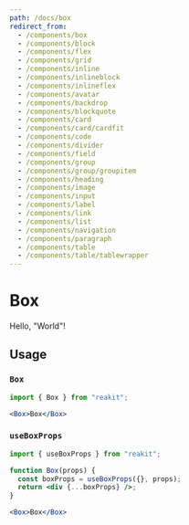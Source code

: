 ```yaml
---
path: /docs/box
redirect_from:
  - /components/box
  - /components/block
  - /components/flex
  - /components/grid
  - /components/inline
  - /components/inlineblock
  - /components/inlineflex
  - /components/avatar
  - /components/backdrop
  - /components/blockquote
  - /components/card
  - /components/card/cardfit
  - /components/code
  - /components/divider
  - /components/field
  - /components/group
  - /components/group/groupitem
  - /components/heading
  - /components/image
  - /components/input
  - /components/label
  - /components/link
  - /components/list
  - /components/navigation
  - /components/paragraph
  - /components/table
  - /components/table/tablewrapper
---
```


# Box

Hello, "World"!

## Usage

### `Box`

```jsx
import { Box } from "reakit";

<Box>Box</Box>
```

### `useBoxProps`

```jsx static
import { useBoxProps } from "reakit";

function Box(props) {
  const boxProps = useBoxProps({}, props);
  return <div {...boxProps} />;
}

<Box>Box</Box>
```